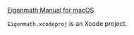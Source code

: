 
[Eigenmath Manual for macOS](https://georgeweigt.github.io/eigenmath-macos.pdf)

`Eigenmath.xcodeproj` is an Xcode project.

